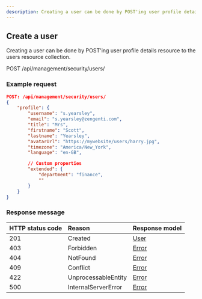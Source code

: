 ```yaml
---
description: Creating a user can be done by POST'ing user profile details resource to the users resource collection. 
---
```


## Create a user

Creating a user can be done by POST'ing user profile details resource to the users resource collection. 

<span class="label label--post">POST</span> /api/management/security/users/

### Example request

```json
POST: /api/management/security/users/
{
    "profile": {
        "username": "s.yearsley",
        "email": "s.yearsley@zengenti.com",
        "title": "Mrs",
        "firstname": "Scott",
        "lastname": "Yearsley",
        "avatarUrl": "https://mywebsite/users/harry.jpg",
        "timezone": "America/New_York",
        "language": "en-GB",

        // Custom properties
        "extended": {
            "department": "finance",
            ""
        }
    }
}
```

### Response message

| HTTP status code | Reason              | Response model                   |
|:-----------------|:--------------------|:---------------------------------|
| 201              | Created             | [User](/model/user.md)           |
| 403              | Forbidden           | [Error](/key-concepts/errors.md) |
| 404              | NotFound            | [Error](/key-concepts/errors.md) |
| 409              | Conflict            | [Error](/key-concepts/errors.md) |
| 422              | UnprocessableEntity | [Error](/key-concepts/errors.md) |
| 500              | InternalServerError | [Error](/key-concepts/errors.md) |